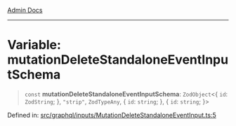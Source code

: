 [Admin Docs](/)

***

# Variable: mutationDeleteStandaloneEventInputSchema

> `const` **mutationDeleteStandaloneEventInputSchema**: `ZodObject`\<\{ `id`: `ZodString`; \}, `"strip"`, `ZodTypeAny`, \{ `id`: `string`; \}, \{ `id`: `string`; \}\>

Defined in: [src/graphql/inputs/MutationDeleteStandaloneEventInput.ts:5](https://github.com/Sourya07/talawa-api/blob/3df16fa5fb47e8947dc575f048aef648ae9ebcf8/src/graphql/inputs/MutationDeleteStandaloneEventInput.ts#L5)
